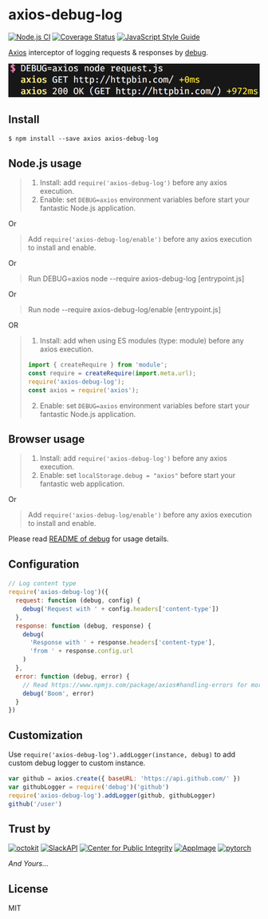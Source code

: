 # axios-debug-log

[![Node.js CI](https://github.com/Gerhut/axios-debug-log/actions/workflows/ci.yaml/badge.svg)](https://github.com/Gerhut/axios-debug-log/actions/workflows/ci.yaml)
[![Coverage Status](https://coveralls.io/repos/github/Gerhut/axios-debug-log/badge.svg?branch=master)](https://coveralls.io/github/Gerhut/axios-debug-log?branch=master)
[![JavaScript Style Guide](https://img.shields.io/badge/code%20style-standard-brightgreen.svg)](http://standardjs.com/)

[Axios](https://www.npmjs.com/package/axios) interceptor of logging requests &amp; responses by [debug](https://www.npmjs.com/package/debug).

![Screenshot](screenshot.png "Screenshot")

## Install

    $ npm install --save axios axios-debug-log

## Node.js usage

> 1. Install: add `require('axios-debug-log')` before any axios execution.
> 2. Enable: set `DEBUG=axios` environment variables before start your fantastic Node.js application.

Or

> Add `require('axios-debug-log/enable')` before any axios execution
> to install and enable.

Or

> Run DEBUG=axios node --require axios-debug-log \[entrypoint.js\]

Or

> Run node --require axios-debug-log/enable \[entrypoint.js\]

OR
> 1. Install: add when using ES modules (type: module) before any axios execution.
> ```js
> import { createRequire } from 'module';
> const require = createRequire(import.meta.url);
> require('axios-debug-log');
> const axios = require('axios');
> ```
> 2.  Enable: set `DEBUG=axios` environment variables before start your fantastic Node.js application.

## Browser usage

> 1. Install: add `require('axios-debug-log')` before any axios execution.
> 2. Enable: set `localStorage.debug = "axios"` before start your fantastic web application.

Or

> Add `require('axios-debug-log/enable')` before any axios execution
> to install and enable.

Please read [README of debug](https://github.com/visionmedia/debug#readme) for usage details.

## Configuration

```javascript
// Log content type
require('axios-debug-log')({
  request: function (debug, config) {
    debug('Request with ' + config.headers['content-type'])
  },
  response: function (debug, response) {
    debug(
      'Response with ' + response.headers['content-type'],
      'from ' + response.config.url
    )
  },
  error: function (debug, error) {
    // Read https://www.npmjs.com/package/axios#handling-errors for more info
    debug('Boom', error)
  }
})
```

## Customization

Use `require('axios-debug-log').addLogger(instance, debug)` to add custom debug
logger to custom instance.

```javascript
var github = axios.create({ baseURL: 'https://api.github.com/' })
var githubLogger = require('debug')('github')
require('axios-debug-log').addLogger(github, githubLogger)
github('/user')
```

## Trust by

[![octokit](https://avatars2.githubusercontent.com/u/3430433?s=200)](https://github.com/octokit)
[![SlackAPI](https://avatars3.githubusercontent.com/u/6962987?s=200)](https://github.com/slackapi)
[![Center for Public Integrity](https://avatars3.githubusercontent.com/u/459758?s=200)](https://github.com/PublicI)
[![AppImage](https://avatars0.githubusercontent.com/u/16617932?s=200)](https://github.com/AppImage)
[![pytorch](https://avatars0.githubusercontent.com/u/21003710?s=200)](https://github.com/pytorch)

*And Yours...*

## License

MIT

